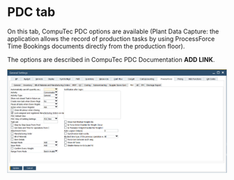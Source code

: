 # PDC tab

On this tab, CompuTec PDC  options are available (Plant Data Capture: the application allows the record of production tasks by using ProcessForce Time Bookings documents directly from the production floor).

The options are described in CompuTec PDC Documentation **ADD LINK**.

![PDC tab](./media/pdc-tab.png)